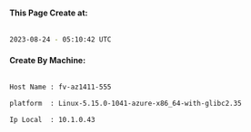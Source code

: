 
   
#### This Page Create at:

```bash

2023-08-24 - 05:10:42 UTC

```

#### Create By Machine:

```bash

Host Name : fv-az1411-555

platform  : Linux-5.15.0-1041-azure-x86_64-with-glibc2.35

Ip Local  : 10.1.0.43

```

